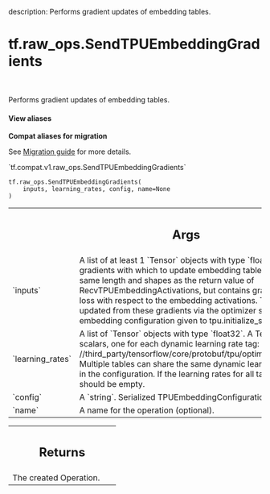 description: Performs gradient updates of embedding tables.

<div itemscope itemtype="http://developers.google.com/ReferenceObject">
<meta itemprop="name" content="tf.raw_ops.SendTPUEmbeddingGradients" />
<meta itemprop="path" content="Stable" />
</div>

# tf.raw_ops.SendTPUEmbeddingGradients

<!-- Insert buttons and diff -->

<table class="tfo-notebook-buttons tfo-api nocontent" align="left">

</table>



Performs gradient updates of embedding tables.

<section class="expandable">
  <h4 class="showalways">View aliases</h4>
  <p>
<b>Compat aliases for migration</b>
<p>See
<a href="https://www.tensorflow.org/guide/migrate">Migration guide</a> for
more details.</p>
<p>`tf.compat.v1.raw_ops.SendTPUEmbeddingGradients`</p>
</p>
</section>

<pre class="devsite-click-to-copy prettyprint lang-py tfo-signature-link">
<code>tf.raw_ops.SendTPUEmbeddingGradients(
    inputs, learning_rates, config, name=None
)
</code></pre>



<!-- Placeholder for "Used in" -->


<!-- Tabular view -->
 <table class="responsive fixed orange">
<colgroup><col width="214px"><col></colgroup>
<tr><th colspan="2"><h2 class="add-link">Args</h2></th></tr>

<tr>
<td>
`inputs`
</td>
<td>
A list of at least 1 `Tensor` objects with type `float32`.
A TensorList of gradients with which to update embedding tables.
This argument has the same length and shapes as the return value of
RecvTPUEmbeddingActivations, but contains gradients of the model's loss
with respect to the embedding activations. The embedding tables are updated
from these gradients via the optimizer specified in the TPU embedding
configuration given to tpu.initialize_system.
</td>
</tr><tr>
<td>
`learning_rates`
</td>
<td>
A list of `Tensor` objects with type `float32`.
A TensorList of float32 scalars, one for each dynamic learning
rate tag: see the comments in
//third_party/tensorflow/core/protobuf/tpu/optimization_parameters.proto.
Multiple tables can share the same dynamic learning rate tag as specified
in the configuration. If the learning rates for all tables are constant,
this list should be empty.
</td>
</tr><tr>
<td>
`config`
</td>
<td>
A `string`. Serialized TPUEmbeddingConfiguration proto.
</td>
</tr><tr>
<td>
`name`
</td>
<td>
A name for the operation (optional).
</td>
</tr>
</table>



<!-- Tabular view -->
 <table class="responsive fixed orange">
<colgroup><col width="214px"><col></colgroup>
<tr><th colspan="2"><h2 class="add-link">Returns</h2></th></tr>
<tr class="alt">
<td colspan="2">
The created Operation.
</td>
</tr>

</table>

